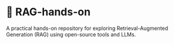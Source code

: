 # 🧠 RAG-hands-on

A practical hands-on repository for exploring Retrieval-Augmented Generation (RAG) using open-source tools and LLMs.

